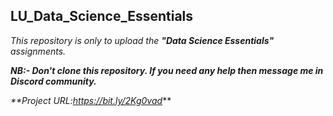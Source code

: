 ## LU_Data_Science_Essentials

_This repository is only to upload the **"Data Science Essentials"** assignments._ 

**_NB:- Don't clone this repository. If you need any help then message me in Discord community._**

_**Project URL:https://bit.ly/2Kg0vad_**
